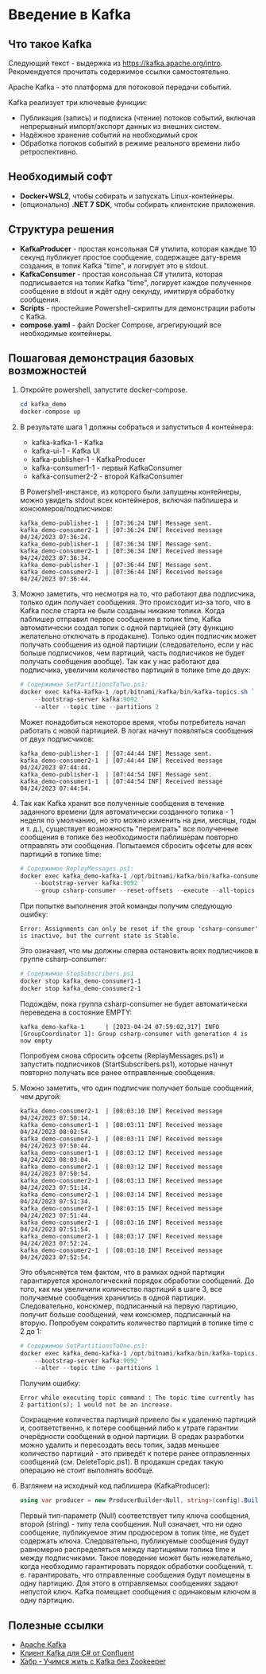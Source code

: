 # Введение в Kafka

## Что такое Kafka

Следующий текст - выдержка из https://kafka.apache.org/intro. Рекомендуется прочитать содержимое ссылки самостоятельно.

Apache Kafka - это платформа для потоковой передачи событий. 

Kafka реализует три ключевые функции:

- Публикация (запись) и подписка (чтение) потоков событий, включая непрерывный импорт/экспорт данных из внешних систем.
- Надёжное хранение событий на необходимый срок
- Обработка потоков событий в режиме реального времени либо ретроспективно.

## Необходимый софт

- **Docker+WSL2**, чтобы собирать и запускать Linux-контейнеры.
- (опционально) **.NET 7 SDK**, чтобы собирать клиентские приложения.

## Структура решения

- **KafkaProducer** - простая консольная C# утилита, которая каждые 10 секунд публикует простое сообщение, содержащее дату-время создания, в топик Kafka "time", и логирует это в stdout. 
- **KafkaConsumer** - простая консольная C# утилита, которая подписывается на топик Kafka "time", логирует каждое полученное сообщение в stdout и ждёт одну секунду, имитируя обработку сообщения.
- **Scripts** - простейшие Powershell-скрипты для демонстрации работы с Kafka.
- **compose.yaml** - файл Docker Compose, агрегирующий все необходимые контейнеры.

## Пошаговая демонстрация базовых возможностей

1. Откройте powershell, запустите docker-compose.
    ```powershell
    cd kafka_demo
    docker-compose up
    ```
2. В результате шага 1 должны собраться и запуститься 4 контейнера:
    - kafka-kafka-1 - Kafka
    - kafka-ui-1 - Kafka UI
    - kafka-publisher-1 - KafkaProducer
    - kafka-consumer1-1 - первый KafkaConsumer
    - kafka-consumer2-2 - второй KafkaConsumer

   В Powershell-инстансе, из которого были запущены контейнеры, можно увидеть stdout всех контейнеров, включая паблишера и консюмеров/подписчиков:
   ```
   kafka_demo-publisher-1  | [07:36:24 INF] Message sent.
   kafka_demo-consumer2-1  | [07:36:24 INF] Received message 04/24/2023 07:36:24.
   kafka_demo-publisher-1  | [07:36:34 INF] Message sent.
   kafka_demo-consumer2-1  | [07:36:34 INF] Received message 04/24/2023 07:36:34.
   kafka_demo-publisher-1  | [07:36:44 INF] Message sent.
   kafka_demo-consumer2-1  | [07:36:44 INF] Received message 04/24/2023 07:36:44.
   ```
3. Можно заметить, что несмотря на то, что работают два подписчика, только один получает сообщения. Это происходит из-за того, что в Kafka после старта не были созданы никакие топики. Когда паблишер отправил первое сообщение в топик time, Kafka автоматически создал топик с одной партицией (эту функцию желательно отключать в продакшне). Только один подписчик может получать сообщения из одной партиции (следовательно, если у нас больше подписчиков, чем партиций, часть подписчиков не будет получать сообщения вообще). Так как у нас работают два подписчика, увеличим количество партиций в топике time до двух:
   ```powershell
   # Содержимое SetPartitionsToTwo.ps1:
   docker exec kafka-kafka-1 /opt/bitnami/kafka/bin/kafka-topics.sh `
       --bootstrap-server kafka:9092 `
       --alter --topic time --partitions 2
   ```
   Может понадобиться некоторое время, чтобы потребитель начал работать с новой партицией. В логах начнут появляться сообщения от двух подписчиков:
   ```
   kafka_demo-publisher-1  | [07:44:44 INF] Message sent.
   kafka_demo-consumer2-1  | [07:44:44 INF] Received message 04/24/2023 07:44:44.
   kafka_demo-publisher-1  | [07:44:54 INF] Message sent.
   kafka_demo-consumer1-1  | [07:44:54 INF] Received message 04/24/2023 07:44:54.
   ```
4. Так как Kafka хранит все полученные сообщения в течение заданного времени (для автоматически созданного топика - 1 неделя по умолчанию, но это можно изменить на дни, месяцы, годы и т. д.), существует возможность "переиграть" все полученные сообщения в топике без необходимости паблишерам повторно отправлять эти сообщения. Попытаемся сбросить офсеты для всех партиций в топике time: 
   ```powershell
   # Содержимое ReplayMessages.ps1:
   docker exec kafka_demo-kafka-1 /opt/bitnami/kafka/bin/kafka-consumer-groups.sh `
       --bootstrap-server kafka:9092 `
       --group csharp-consumer --reset-offsets --execute --all-topics --to-earliest
   ```
   При попытке выполнения этой команды получим следующую ошибку:   
   ```
   Error: Assignments can only be reset if the group 'csharp-consumer' is inactive, but the current state is Stable.
   ```
   Это означает, что мы должны сперва остановить всех подписчиков в группе csharp-consumer:
   ```powershell
   # Содержимое StopSubscribers.ps1
   docker stop kafka_demo-consumer1-1
   docker stop kafka_demo-consumer2-1
   ```
   Подождём, пока группа csharp-consumer не будет автоматически переведена в состояние EMPTY:
   ```
   kafka_demo-kafka-1      | [2023-04-24 07:59:02,317] INFO [GroupCoordinator 1]: Group csharp-consumer with generation 4 is now empty
   ```
   Попробуем снова сбросить офсеты (ReplayMessages.ps1) и запустить подписчиков (StartSubscribers.ps1), которые начнут повторно получать все ранее отправленные сообщения.
5. Можно заметить, что один подписчик получает больше сообщений, чем другой: 
   ```
   kafka_demo-consumer2-1  | [08:03:10 INF] Received message 04/24/2023 07:50:14.
   kafka_demo-consumer1-1  | [08:03:11 INF] Received message 04/24/2023 08:02:54.
   kafka_demo-consumer2-1  | [08:03:11 INF] Received message 04/24/2023 07:50:44.
   kafka_demo-consumer1-1  | [08:03:12 INF] Received message 04/24/2023 08:03:04.
   kafka_demo-consumer2-1  | [08:03:12 INF] Received message 04/24/2023 07:50:54.
   kafka_demo-consumer2-1  | [08:03:13 INF] Received message 04/24/2023 07:51:14.
   kafka_demo-consumer2-1  | [08:03:14 INF] Received message 04/24/2023 07:51:34.
   kafka_demo-consumer2-1  | [08:03:15 INF] Received message 04/24/2023 07:51:44.
   kafka_demo-consumer2-1  | [08:03:16 INF] Received message 04/24/2023 07:51:54.
   kafka_demo-consumer2-1  | [08:03:17 INF] Received message 04/24/2023 07:52:24.
   kafka_demo-consumer2-1  | [08:03:18 INF] Received message 04/24/2023 07:52:54.
   ```
   Это объясняется тем фактом, что в рамках одной партиции гарантируется хронологический порядок обработки сообщений. До того, как мы увеличили количество партиций в шаге 3, все получаемые сообщения хранились в одной партиции. Следовательно, консюмер, подписанный на первую партицию, получит больше сообщений, чем консюмер, подписанный на вторую. Попробуем сократить количество партиций в топике time с 2 до 1:
   ```powershell
   # Содержимое SetPartitionsToOne.ps1:
   docker exec kafka_demo-kafka-1 /opt/bitnami/kafka/bin/kafka-topics.sh `
       --bootstrap-server kafka:9092 `
       --alter --topic time --partitions 1
   ```
   Получим ошибку:
   ```
   Error while executing topic command : The topic time currently has 2 partition(s); 1 would not be an increase.
   ```
   Сокращение количества партиций привело бы к удалению партиций и, соответственно, к потере сообщений либо к утрате гарантии очерёдности сообщений в одной партиции. В средах разработки можно удалить и пересоздать весь топик, задав меньшее количество партиций - это приведёт к потере ранее отправленных сообщений (см. DeleteTopic.ps1). В продакшн средах такую операцию не стоит выполнять вообще.

6. Взглянем на исходный код паблишера (KafkaProducer):
   ```csharp
   using var producer = new ProducerBuilder<Null, string>(config).Build();
   ```
   Первый тип-параметр (Null) соответствует типу ключа сообщения, второй (string) - типу тела сообщения. Null означает, что ни одно сообщение, публикуемое этим продюсером в топик time, не будет содержать ключа. Следовательно, публикуемые сообщения будут равномерно распределяться между партициями топика time и между подписчиками. Такое поведение может быть нежелательно, когда необходимо гарантировать порядок обработки сообщений, т. е. гарантировать, что отправленные сообщения будут помещены в одну партицию. Для этого в отправляемых сообщениях задают непустой ключ. Kafka помещает сообщения с одинаковым ключом в одну партицию. 

## Полезные ссылки

- [Apache Kafka](https://kafka.apache.org/intro)
- [Клиент Kafka для C# от Confluent](https://docs.confluent.io/kafka-clients/dotnet/current/overview.html)
- [Хабр - Учимся жить с Kafka без Zookeeper](https://habr.com/ru/companies/otus/articles/670440/)